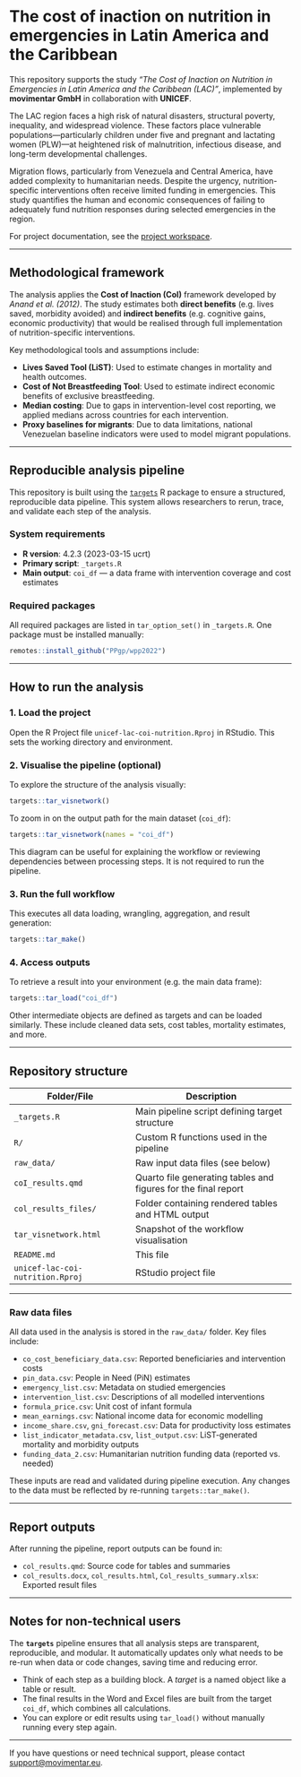 # The cost of inaction on nutrition in emergencies in Latin America and the Caribbean

This repository supports the study *“The Cost of Inaction on Nutrition in Emergencies in Latin America and the Caribbean (LAC)”*, implemented by **movimentar GmbH** in collaboration with **UNICEF**.

The LAC region faces a high risk of natural disasters, structural poverty, inequality, and widespread violence. These factors place vulnerable populations—particularly children under five and pregnant and lactating women (PLW)—at heightened risk of malnutrition, infectious disease, and long-term developmental challenges.

Migration flows, particularly from Venezuela and Central America, have added complexity to humanitarian needs. Despite the urgency, nutrition-specific interventions often receive limited funding in emergencies. This study quantifies the human and economic consequences of failing to adequately fund nutrition responses during selected emergencies in the region.

For project documentation, see the [project workspace](https://movimentar.eu.teamwork.com/app/projects/536205/).

---

## Methodological framework

The analysis applies the **Cost of Inaction (CoI)** framework developed by *Anand et al. (2012)*. The study estimates both **direct benefits** (e.g. lives saved, morbidity avoided) and **indirect benefits** (e.g. cognitive gains, economic productivity) that would be realised through full implementation of nutrition-specific interventions.

Key methodological tools and assumptions include:

* **Lives Saved Tool (LiST)**: Used to estimate changes in mortality and health outcomes.
* **Cost of Not Breastfeeding Tool**: Used to estimate indirect economic benefits of exclusive breastfeeding.
* **Median costing**: Due to gaps in intervention-level cost reporting, we applied medians across countries for each intervention.
* **Proxy baselines for migrants**: Due to data limitations, national Venezuelan baseline indicators were used to model migrant populations.

---

## Reproducible analysis pipeline

This repository is built using the [`targets`](https://books.ropensci.org/targets/) R package to ensure a structured, reproducible data pipeline. This system allows researchers to rerun, trace, and validate each step of the analysis.

### System requirements

* **R version**: 4.2.3 (2023-03-15 ucrt)
* **Primary script**: `_targets.R`
* **Main output**: `coi_df` — a data frame with intervention coverage and cost estimates

### Required packages

All required packages are listed in `tar_option_set()` in `_targets.R`. One package must be installed manually:

```r
remotes::install_github("PPgp/wpp2022")
```

---

## How to run the analysis

### 1. Load the project

Open the R Project file `unicef-lac-coi-nutrition.Rproj` in RStudio. This sets the working directory and environment.

### 2. Visualise the pipeline (optional)

To explore the structure of the analysis visually:

```r
targets::tar_visnetwork()
```

To zoom in on the output path for the main dataset (`coi_df`):

```r
targets::tar_visnetwork(names = "coi_df")
```

This diagram can be useful for explaining the workflow or reviewing dependencies between processing steps. It is not required to run the pipeline.

### 3. Run the full workflow

This executes all data loading, wrangling, aggregation, and result generation:

```r
targets::tar_make()
```

### 4. Access outputs

To retrieve a result into your environment (e.g. the main data frame):

```r
targets::tar_load("coi_df")
```

Other intermediate objects are defined as targets and can be loaded similarly. These include cleaned data sets, cost tables, mortality estimates, and more.

---

## Repository structure

| Folder/File                      | Description                                                    |
| -------------------------------- | -------------------------------------------------------------- |
| `_targets.R`                     | Main pipeline script defining target structure                 |
| `R/`                             | Custom R functions used in the pipeline                        |
| `raw_data/`                      | Raw input data files (see below)                               |
| `coI_results.qmd`                | Quarto file generating tables and figures for the final report |
| `col_results_files/`             | Folder containing rendered tables and HTML output              |
| `tar_visnetwork.html`            | Snapshot of the workflow visualisation                         |
| `README.md`                      | This file                                                      |
| `unicef-lac-coi-nutrition.Rproj` | RStudio project file                                           |

---

### Raw data files

All data used in the analysis is stored in the `raw_data/` folder. Key files include:

* `co_cost_beneficiary_data.csv`: Reported beneficiaries and intervention costs
* `pin_data.csv`: People in Need (PiN) estimates
* `emergency_list.csv`: Metadata on studied emergencies
* `intervention_list.csv`: Descriptions of all modelled interventions
* `formula_price.csv`: Unit cost of infant formula
* `mean_earnings.csv`: National income data for economic modelling
* `income_share.csv`, `gni_forecast.csv`: Data for productivity loss estimates
* `list_indicator_metadata.csv`, `list_output.csv`: LiST-generated mortality and morbidity outputs
* `funding_data_2.csv`: Humanitarian nutrition funding data (reported vs. needed)

These inputs are read and validated during pipeline execution. Any changes to the data must be reflected by re-running `targets::tar_make()`.

---

## Report outputs

After running the pipeline, report outputs can be found in:

* `col_results.qmd`: Source code for tables and summaries
* `col_results.docx`, `col_results.html`, `Col_results_summary.xlsx`: Exported result files

---

## Notes for non-technical users

The **`targets`** pipeline ensures that all analysis steps are transparent, reproducible, and modular. It automatically updates only what needs to be re-run when data or code changes, saving time and reducing error.

* Think of each step as a building block. A *target* is a named object like a table or result.
* The final results in the Word and Excel files are built from the target `coi_df`, which combines all calculations.
* You can explore or edit results using `tar_load()` without manually running every step again.

---

If you have questions or need technical support, please contact [support@movimentar.eu](mailto:support@movimentar.eu).
